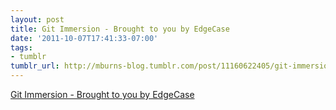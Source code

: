 ```yaml
---
layout: post
title: Git Immersion - Brought to you by EdgeCase
date: '2011-10-07T17:41:33-07:00'
tags:
- tumblr
tumblr_url: http://mburns-blog.tumblr.com/post/11160622405/git-immersion-brought-to-you-by-edgecase
---
```

<a href="http://library.edgecase.com/git_immersion/index.html">Git Immersion - Brought to you by EdgeCase</a>

